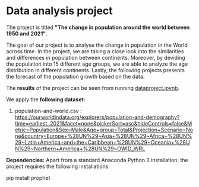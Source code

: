 # Data analysis project

The project is titled **"The change in population around the world between 1950 and 2021"**.

The goal of our project is to analyse the change in population in the World across time. In the project, we are taking a close look into the similarities and differences in population between continents. Moreover, by deviding the population into 15 different age groups, we are able to analyze the age distribution in different continents. Lastly, the following projects presents the forecast of the population growth based on the data.

The **results** of the project can be seen from running [dataproject.ipynb](dataproject.ipynb).

We apply the **following dataset**:

1. population-and-world.csv : https://ourworldindata.org/explorers/population-and-demography?time=earliest..2021&facet=none&pickerSort=asc&hideControls=false&Metric=Population&Sex=Male&Age+group=Total&Projection+Scenario=None&country=Europe+%28UN%29~Asia+%28UN%29~Africa+%28UN%29~Latin+America+and+the+Caribbean+%28UN%29~Oceania+%28UN%29~Northern+America+%28UN%29~OWID_WRL

**Dependencies:** Apart from a standard Anaconda Python 3 installation, the project requires the following installations:

  pip install prophet
